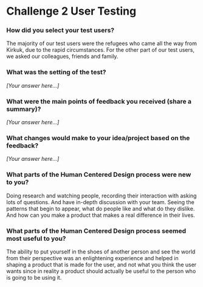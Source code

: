 # Challenge 2 User Testing

### How did you select your test users? 

The majority of our test users were the refugees who came all the way from Kirkuk, due to the rapid circumstances. For the other part of our test users, we asked our colleagues, friends and family.  
### What was the setting of the test? 

*[Your answer here...]*

### What were the main points of feedback you received (share a summary)? 

*[Your answer here...]*

### What changes would make to your idea/project based on the feedback?

*[Your answer here...]*

### What parts of the Human Centered Design process were new to you?

Doing research and watching people, recording their interaction with asking lots of questions. 
And have in-depth discussion with your team. Seeing the patterns that begin to appear, 
what do people like and what do they dislike.
And how can you make a product that makes a real difference in their lives.
### What parts of the Human Centered Design process seemed most useful to you?

The ability to put yourself in the shoes of another person and see the world from their perspective
was an enlightening experience and helped in shaping a product that is made for the user, 
and not what you think the user wants since in reality a product should actually be useful to the person who is going to be using it.